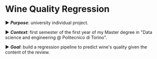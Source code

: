 # Wine Quality Regression
:arrow_forward: ***Purpose***: university individual project.

:arrow_forward: ***Context***: first semester of the first year of my Master degree in "Data science and engineering @ Politecnico di Torino".

:arrow_forward: ***Goal***: build a regression pipeline to predict wine's quality given the content of the review.
